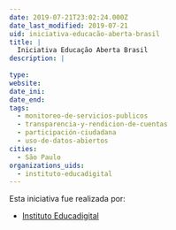 ```yaml
---
date: 2019-07-21T23:02:24.000Z
date_last_modified: 2019-07-21
uid: iniciativa-educacão-aberta-brasil
title: |
  Iniciativa Educação Aberta Brasil
description: |
  
type: 
website: 
date_ini: 
date_end: 
tags:
  - monitoreo-de-servicios-publicos
  - transparencia-y-rendicion-de-cuentas
  - participación-ciudadana
  - uso-de-datos-abiertos
cities: 
  - São Paulo
organizations_uids:
  - instituto-educadigital
---
```


Esta iniciativa fue realizada por:

- [Instituto Educadigital](/organizaciones/instituto-educadigital)
